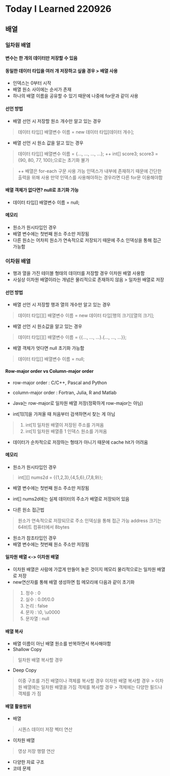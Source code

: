 # Today I Learned 220926

## 배열

### 일차원 배열

#### 변수는 한 개의 데이터만 저장할 수 있음

#### 동일한 데이터 타입을 여러 개 저장하고 싶을 경우 > 배열 사용
- 인덱스는 0부터 시작
- 배열 원소 사이에는 순서가 존재
- 하나의 배열 이름을 공유할 수 있기 때문에 나중에 for문과 같이 사용

#### 선언 방법
- 배열 선언 시 저장할 원소 개수만 알고 있는 경우
> 데이터 타입[] 배열변수 이름 = new 데이터 타입[데이터 개수];

- 배열 선언 시 원소 값을 알고 있는 경우
> 데이터 타입[] 배열변수 이름 = {..., ..., ..., ...};
> ++ int[] score3; 
> score3 = {90, 80, 77, 100};으로는 초기화 불가

> ++ 배열은 for-each 구문 사용 가능
> 인덱스가 내부에 존재하기 때문에 간단한 출력을 위해 사용
> 만약 인덱스를 사용해야하는 경우라면 다른 for문 이용해야함


#### 배열 객체가 없다면? null로 초기화 가능
- 데이터 타입[] 배열변수 이름 = null;

#### 메모리
- 원소가 원시타입인 경우
- 배열 변수에는 첫번째 원소 주소만 저장됨
- 다른 원소는 어차피 원소가 연속적으로 저장되기 때문에 주소 인덱싱을 통해 접근 가능함

### 이차원 배열
- 행과 열을 가진 테이블 형태의 데이터를 저장할 경우 이차원 배열 사용함
- 사실상 이차원 배열이라는 개념은 물리적으로 존재하지 않음 > 일차원 배열로 저장

#### 선언 방법
- 배열 선언 시 저장할 행과 열의 개수만 알고 있는 경우
> 데이터 타입[][] 배열변수 이름 = new 데이터 타입[행의 크기][열의 크기];

- 배열 선언 시 원소값을 알고 있는 경우
> 데이터 타입[][] 배열변수 이름 = {{..., ..., ...}.{..., ..., ...}};

- 배열 객체가 엇다면 null 초기화 가능함
> 데이터 타입[] 배열변수 이름 = null;

#### Row-major order vs Column-major order
- row-major order : C/C++, Pascal and Python
- column-major order : Fortran, Julia, R and Matlab
- Java는 row-major로 일차원 배열 저장(정확하게 row-major는 아님)

- int[1][1]을 가져올 때 처음부터 검색하면서 찾는 게 아님
> 1. int[1] 일차원 배열이 저장된 주소를 가져옴
> 2. int[1] 일차원 배열중 1 인덱스 원소를 가져옴
- 데이터가 순차적으로 저장하는 형태가 아니기 때문에 cache hit가 어려움

#### 메모리
- 원소가 원시타입인 경우
> int[][] nums2d = {{1,2,3},{4,5,6},{7,8,9}};
- 배열 변수에는 첫번째 원소 주소만 저장됨
- int[] nums2d에는 실제 데이터의 주소가 배열로 저장되어 있음

- 다른 원소 접근법
> 원소가 연속적으로 저장되므로 주소 인덱싱을 통해 접근 가능
> address 크기는 64비트 컴퓨터에서 8bytes

- 원소가 참조타입인 경우
- 배열 변수에는 첫번째 원소 주소만 저장됨

#### 일차원 배열 <-> 이차원 배열
- 이차원 배열은 사람에 가깝게 만들어 놓은 것이지 메모리 물리적으로는 일차원 배열로 저장
- new연산자를 통해 배열 생성하면 힙 메모리에 다음과 같이 초기화
> 1. 정수 : 0
> 2. 실수 : 0.0f/0.0
> 3. 논리 : false
> 4. 문자 : \0, \u0000
> 5. 문자열 : null

#### 배열 복사
- 배열 이름이 아닌 배열 원소를 반복하면서 복사해야함
- Shallow Copy
> 일차원 배열 복사할 경우

- Deep Copy
> 이중 구조를 가진 배열이나 객체를 복사할 경우
> 이차원 배열 복사할 경우 > 이차원 배열에는 일차원 배열을 가짐
> 객체를 복사할 경우 > 객체에는 다양한 필드나 객체를 가
짐

#### 배열 활용범위
- 배열
> 시퀀스 데이터 저장
> 벡터 연산

- 이차원 배열
> 영상 저장
> 행렬 연산

- 다양한 자료 구조
- 코테 문제
